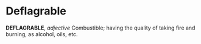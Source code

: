 # Deflagrable

**DEFLAGRABLE**, _adjective_ Combustible; having the quality of taking fire and burning, as alcohol, oils, etc.